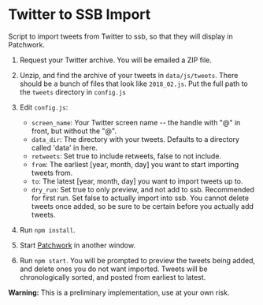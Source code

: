 # Twitter to SSB Import 

Script to import tweets from Twitter to ssb, so that they will display in Patchwork.

1. Request your Twitter archive. You will be emailed a ZIP file.

2. Unzip, and find the archive of your tweets in `data/js/tweets`. There should be a bunch of files that look like `2018_02.js`. Put the full path to the `tweets` directory in `config.js`

3. Edit `config.js`:
    - `screen_name`: Your Twitter screen name -- the handle with "@" in front, but without the "@".
    - `data_dir`: The directory with your tweets. Defaults to a directory called 'data' in here.
    - `retweets`: Set true to include retweets, false to not include.
    - `from`: The earliest [year, month, day] you want to start importing tweets from.
    - `to`: The latest [year, month, day] you want to import tweets up to.
    - `dry_run`: Set true to only preview, and not add to ssb. Recommended for first run. Set false to actually import into ssb. You cannot delete tweets once added, so be sure to be certain before you actually add tweets. 
    
4. Run `npm install`.

5. Start [Patchwork](https://github.com/ssbc/patchwork) in another window. 

6. Run `npm start`. You will be prompted to preview the tweets being added, and delete ones you do not want imported. Tweets will be chronologically sorted, and posted from earliest to latest. 


**Warning:** This is a preliminary implementation, use at your own risk.
